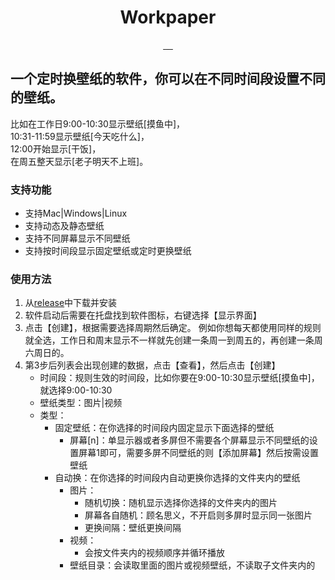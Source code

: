 <div align="center">
  <h1>Workpaper</h1>
<a target="_blank" href="https://github.com/Jarvay/Workpaper/actions/workflows/build.yml">
    <img src="https://img.shields.io/github/actions/workflow/status/Jarvay/Workpaper/build.yml?style=flat-square" alt="">
</a>
  <a href="https://github.com/Jarvay/Workpaper/actions">
    <img src="https://github.com/Jarvay/Workpaper/actions/workflows/main.yml/badge.svg" alt="">
  </a>
  <a href="https://github.com/Jarvay/Workpaper/releases">
    <img src="https://img.shields.io/github/downloads/Jarvay/Workpaper/total.svg?style=flat-square" alt="">
  </a>
  <a href="https://github.com/Jarvay/Workpaper/releases/latest">
    <img src="https://img.shields.io/github/release/Jarvay/Workpaper.svg?style=flat-square" alt="">
  </a>

  <img src="https://img.shields.io/badge/platform-Windows%20%7C%20MacOS%20%7C%20Linux-lightgrey" alt="" />
</div>

## 一个定时换壁纸的软件，你可以在不同时间段设置不同的壁纸。

比如在工作日9:00-10:30显示壁纸[摸鱼中]，<br>
10:31-11:59显示壁纸[今天吃什么]，<br>
12:00开始显示[干饭]，<br>
在周五整天显示[老子明天不上班]。

### 支持功能

- 支持Mac|Windows|Linux
- 支持动态及静态壁纸
- 支持不同屏幕显示不同壁纸
- 支持按时间段显示固定壁纸或定时更换壁纸

### 使用方法

1. 从[release](https://github.com/Jarvay/Workpaper/releases)中下载并安装
2. 软件启动后需要在托盘找到软件图标，右键选择【显示界面】
3. 点击【创建】，根据需要选择周期然后确定。
   例如你想每天都使用同样的规则就全选，工作日和周末显示不一样就先创建一条周一到周五的，再创建一条周六周日的。
4. 第3步后列表会出现创建的数据，点击【查看】，然后点击【创建】
   - 时间段：规则生效的时间段，比如你要在9:00-10:30显示壁纸[摸鱼中]，就选择9:00-10:30
   - 壁纸类型：图片|视频
   - 类型：
      - 固定壁纸：在你选择的时间段内固定显示下面选择的壁纸
         - 屏幕[n]：单显示器或者多屏但不需要各个屏幕显示不同壁纸的设置屏幕1即可，需要多屏不同壁纸的则【添加屏幕】然后按需设置壁纸
      - 自动换：在你选择的时间段内自动更换你选择的文件夹内的壁纸
        - 图片：
            - 随机切换：随机显示选择你选择的文件夹内的图片
            - 屏幕各自随机：顾名思义，不开启则多屏时显示同一张图片
            - 更换间隔：壁纸更换间隔
        - 视频：
            - 会按文件夹内的视频顺序并循环播放
        - 壁纸目录：会读取里面的图片或视频壁纸，不读取子文件夹内的
        

